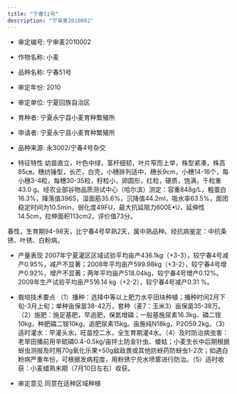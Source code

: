 ```yaml
---
title: "宁春51号"
description: "宁审麦2010002"
---
```

* 审定编号:  宁审麦2010002

*  作物名称:  小麦

*  品种名称:  宁春51号

*  审定年份:  2010

*  审定单位:  宁夏回族自治区

* 育种者:  宁夏永宁县小麦育种繁殖所

*  申请者:  宁夏永宁县小麦育种繁殖所

*  品种来源:  永3002/宁春4号杂交

*  特征特性
幼苗直立，叶色中绿，茎杆细韧，叶片窄而上举，株型紧凑，株高85㎝，穗纺锤型，长芒，白壳，小穗排列适中，穗长9cm，小穗14-16个，每小穗3-4粒，每穗30-35粒，籽粒小，卵圆形，红粒，硬质，饱满，千粒重43.0 g。经农业部谷物品质测试中心（哈尔滨）测定：容重848g/L，粗蛋白16.3%，降落值396S，湿面筋35.6%，沉降值44.2ml，吸水率63.5%，面团稳定时间为10.5min，弱化度49FU，最大抗延阻力600E•U，延伸性14.5cm，拉伸面积113cm2，评价值73分。
春性，生育期94-98天，比宁春4号早熟2天，属中熟品种。经抗病鉴定：中抗条锈、叶锈、白粉病。

*  产量表现
2007年宁夏灌区区域试验平均亩产436.1kg（+3-3），较宁春4号减产0.95%，减产不显著；2008年平均亩产599.98kg（+3-2），较宁春4号增产0.92%，增产不显著；两年平均亩产518.04kg，较宁春4号增产0.12%。2009年生产试验平均亩产516.14 kg（+2-2），较宁春4号减产0.31 %。

*  栽培技术要点
（1）播种：选择中等以上肥力水平田块种植；播种时间2月下旬-3月上旬；单种亩保苗38-42万，套种（麦7：玉米3）亩保苗35-38万。（2）施肥：施足基肥，早追肥，保氮增磷；一般基施尿素16.3kg、磷二铵10kg，种肥磷二铵10kg，追肥尿素15kg。亩施纯N18kg，P2O59.2kg。（3）适时灌水：早灌头水，旺苗控二水，全生育期灌4水。（4）及时防治病虫害：老旱田播前用辛硫磷0.4-0.5kg/亩拌土防金针虫、蝼蛄；小麦生长中后期根据蚜虫测报及时用70g氧化乐果+50g敌敌畏或其他防蚜药防蚜虫1-2次；如遇白粉病严重年份，可根据发病程度，用粉锈宁兑水喷雾进行防治。（5）适时收获：小麦蜡熟末期（7月10日左右）收获。

*  审定意见
同意在适种区域种植

